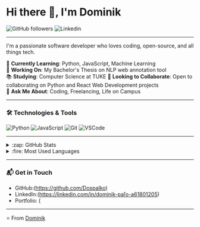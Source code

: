 # Hi there 👋, I'm Dominik

![GitHub followers](https://img.shields.io/github/followers/Dospalko?label=Followers)
![Linkedin](https://img.shields.io/badge/-LinkedIn-blue?style=flat-square&logo=Linkedin&logoColor=white&link=https://www.linkedin.com/in/your-linkedin-id/)

---

I'm a passionate software developer who loves coding, open-source, and all things tech.

🌱 **Currently Learning**: Python, JavaScript, Machine Learning  
🔭 **Working On**: My Bachelor's Thesis on NLP web annotation tool  
📚 **Studying**: Computer Science at TUKE
👯 **Looking to Collaborate**: Open to collaborating on Python and React Web Development projects  
💬 **Ask Me About**: Coding, Freelancing, Life on Campus

---

### 🛠️ Technologies & Tools

![Python](https://img.shields.io/badge/-Python-3776AB?style=flat-square&logo=python&logoColor=white)
![JavaScript](https://img.shields.io/badge/-JavaScript-black?style=flat-square&logo=javascript)
![Git](https://img.shields.io/badge/-Git-black?style=flat-square&logo=git)
![VSCode](https://img.shields.io/badge/-VSCode-007ACC?style=flat-square&logo=visual-studio-code&logoColor=white)

---

<details>
  <summary>:zap: GitHub Stats</summary>
  
  ![Your GitHub stats](https://github-readme-stats.vercel.app/api?username=Dospalko&show_icons=true)
  
</details>

<details>
  <summary>:fire: Most Used Languages</summary>
  
  ![Javascript](https://github-readme-stats.vercel.app/api/top-langs/?username=Dospalko&layout=compact)
  
</details>

---

### 📬 Get in Touch

- GitHub:(https://github.com/Dospalko)
- LinkedIn:(https://linkedin.com/in/dominik-paľo-a61801205)
- Portfolio: (

---

⭐️ From [Dominik](https://github.com/Dospalko)
